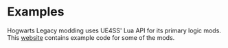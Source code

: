 # Examples

Hogwarts Legacy modding uses UE4SS' Lua API for its primary logic mods. This [website](https://modding.wiki/en/hogwartslegacy/developers/luaexamples) contains example code for some of the mods.